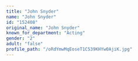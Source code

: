 ```yaml
---
title: "John Snyder"
name: "John Snyder"
id: "152408"
original_name: "John Snyder"
known_for_department: "Acting"
gender: "2"
adult: "false"
profile_path: "/oRdYmwMqEoseT1C539KHYw0AjiK.jpg"
---
```

